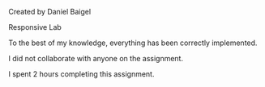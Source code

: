 Created by Daniel Baigel

Responsive Lab

To the best of my knowledge, everything has been correctly
implemented.

I did not collaborate with anyone on the assignment.

I spent 2 hours completing this assignment.
